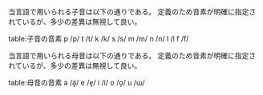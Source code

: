 当言語で用いられる子音は以下の通りである。
定義のため音素が明確に指定されているが、多少の差異は無視して良い。

table:子音の音素
	p	/p/
	t	/t/
	k	/k/
	s	/s/
	m	/m/
	n	/n/
	l	/l
	f	/f/

当言語で用いられる母音は以下の通りである。
定義のため音素が明確に指定されているが、多少の差異は無視して良い。

table:母音の音素
	a	/ä̝/
	e	/e̞/
	i	/i/
	o	/o̞/
	u	/ɯ/
